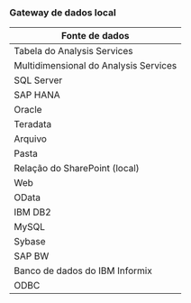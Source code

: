 ### <a name="on-premises-data-gateway"></a>Gateway de dados local

| **Fonte de dados** |
| --- |
| Tabela do Analysis Services |
| Multidimensional do Analysis Services |
| SQL Server |
| SAP HANA |
| Oracle |
| Teradata |
| Arquivo |
| Pasta |
| Relação do SharePoint (local) |
| Web |
| OData |
| IBM DB2 |
| MySQL |
| Sybase |
| SAP BW |
| Banco de dados do IBM Informix |
| ODBC |

